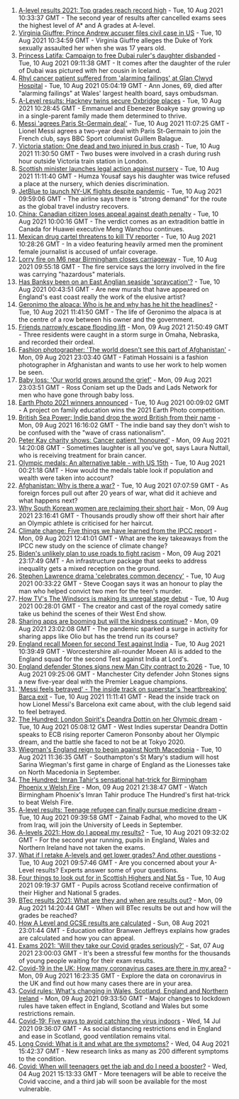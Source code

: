 1. [A-level results 2021: Top grades reach record high](https://www.bbc.co.uk/news/education-58086908) - Tue, 10 Aug 2021 10:33:37 GMT - The second year of results after cancelled exams sees the highest level of A* and A grades at A-level.
2. [Virginia Giuffre: Prince Andrew accuser files civil case in US](https://www.bbc.co.uk/news/uk-58153711) - Tue, 10 Aug 2021 10:34:59 GMT - Virginia Giuffre alleges the Duke of York sexually assaulted her when she was 17 years old.
3. [Princess Latifa: Campaign to free Dubai ruler's daughter disbanded](https://www.bbc.co.uk/news/world-middle-east-58156419) - Tue, 10 Aug 2021 09:11:38 GMT - It comes after the daughter of the ruler of Dubai was pictured with her cousin in Iceland.
4. [Rhyl cancer patient suffered from 'alarming failings' at Glan Clwyd Hospital](https://www.bbc.co.uk/news/uk-wales-58151073) - Tue, 10 Aug 2021 05:04:19 GMT - Ann Jones, 69, died after "alarming failings" at Wales' largest health board, says ombudsman.
5. [A-Level results: Hackney twins secure Oxbridge places](https://www.bbc.co.uk/news/uk-england-london-58156170) - Tue, 10 Aug 2021 10:28:45 GMT - Emmanuel and Ebenezer Boakye say growing up in a single-parent family made them determined to thrive.
6. [Messi 'agrees Paris St-Germain deal'](https://www.bbc.co.uk/sport/football/58159464) - Tue, 10 Aug 2021 11:07:25 GMT - Lionel Messi agrees a two-year deal with Paris St-Germain to join the French club, says BBC Sport columnist Guillem Balague.
7. [Victoria station: One dead and two injured in bus crash](https://www.bbc.co.uk/news/uk-england-london-58097961) - Tue, 10 Aug 2021 11:30:50 GMT - Two buses were involved in a crash during rush hour outside Victoria train station in London.
8. [Scottish minister launches legal action against nursery](https://www.bbc.co.uk/news/uk-scotland-tayside-central-58147135) - Tue, 10 Aug 2021 11:11:40 GMT - Humza Yousaf says his daughter was twice refused a place at the nursery, which denies discrimination.
9. [JetBlue to launch NY-UK flights despite pandemic](https://www.bbc.co.uk/news/business-58156118) - Tue, 10 Aug 2021 09:59:06 GMT - The airline says there is "strong demand" for the route as the global travel industry recovers.
10. [China: Canadian citizen loses appeal against death penalty](https://www.bbc.co.uk/news/world-asia-china-58141758) - Tue, 10 Aug 2021 10:00:16 GMT - The verdict comes as an extradition battle in Canada for Huawei executive Meng Wanzhou continues.
11. [Mexican drug cartel threatens to kill TV reporter](https://www.bbc.co.uk/news/world-latin-america-58153732) - Tue, 10 Aug 2021 10:28:26 GMT - In a video featuring heavily armed men the prominent female journalist is accused of unfair coverage.
12. [Lorry fire on M6 near Birmingham closes carriageway](https://www.bbc.co.uk/news/uk-england-birmingham-58155928) - Tue, 10 Aug 2021 09:55:18 GMT - The fire service says the lorry involved in the fire was carrying "hazardous" materials.
13. [Has Banksy been on an East Anglian seaside 'spraycation'?](https://www.bbc.co.uk/news/uk-england-norfolk-58145220) - Tue, 10 Aug 2021 00:43:51 GMT - Are new murals that have appeared on England's east coast really the work of the elusive artist?
14. [Geronimo the alpaca: Who is he and why has he hit the headlines?](https://www.bbc.co.uk/news/uk-england-gloucestershire-58158054) - Tue, 10 Aug 2021 11:41:50 GMT - The life of Geronimo the alpaca is at the centre of a row between his owner and the government.
15. [Friends narrowly escape flooding lift](https://www.bbc.co.uk/news/world-us-canada-58154056) - Mon, 09 Aug 2021 21:50:49 GMT - Three residents were caught in a storm surge in Omaha, Nebraska, and recorded their ordeal.
16. [Fashion photographer: 'The world doesn't see this part of Afghanistan'](https://www.bbc.co.uk/news/world-asia-58147426) - Mon, 09 Aug 2021 23:03:40 GMT - Fatimah Hossaini is a fashion photographer in Afghanistan and wants to use her work to help women be seen.
17. [Baby loss: 'Our world grows around the grief'](https://www.bbc.co.uk/news/uk-england-london-58146834) - Mon, 09 Aug 2021 23:03:51 GMT - Ross Coniam set up the Dads and Lads Network for men who have gone through baby loss.
18. [Earth Photo 2021 winners announced](https://www.bbc.co.uk/news/in-pictures-58103283) - Tue, 10 Aug 2021 00:09:02 GMT - A project on family education wins the 2021 Earth Photo competition.
19. [British Sea Power: Indie band drop the word British from their name](https://www.bbc.co.uk/news/entertainment-arts-58150537) - Mon, 09 Aug 2021 16:16:02 GMT - The indie band say they don't wish to be confused with the "wave of crass nationalism".
20. [Peter Kay charity shows: Cancer patient 'honoured'](https://www.bbc.co.uk/news/uk-58144223) - Mon, 09 Aug 2021 14:20:08 GMT - Sometimes laughter is all you've got, says Laura Nuttall, who is receiving treatment for brain cancer.
21. [Olympic medals: An alternative table - with US 15th](https://www.bbc.co.uk/news/world-us-canada-58143550) - Tue, 10 Aug 2021 00:21:18 GMT - How would the medals table look if population and wealth were taken into account?
22. [Afghanistan: Why is there a war?](https://www.bbc.co.uk/news/world-asia-49192495) - Tue, 10 Aug 2021 07:07:59 GMT - As foreign forces pull out after 20 years of war, what did it achieve and what happens next?
23. [Why South Korean women are reclaiming their short hair](https://www.bbc.co.uk/news/world-asia-58082355) - Mon, 09 Aug 2021 23:16:41 GMT - Thousands proudly show off their short hair after an Olympic athlete is criticised for her haircut.
24. [Climate change: Five things we have learned from the IPCC report](https://www.bbc.co.uk/news/science-environment-58138714) - Mon, 09 Aug 2021 12:41:01 GMT - What are the key takeaways from the IPCC new study on the science of climate change?
25. [Biden's unlikely plan to use roads to fight racism](https://www.bbc.co.uk/news/world-us-canada-58106414) - Mon, 09 Aug 2021 23:17:49 GMT - An infrastructure package that seeks to address inequality gets a mixed reception on the ground.
26. [Stephen Lawrence drama 'celebrates common decency'](https://www.bbc.co.uk/news/entertainment-arts-58112588) - Tue, 10 Aug 2021 00:33:22 GMT - Steve Coogan says it was an honour to play the man who helped convict two men for the teen's murder.
27. [How TV's The Windsors is making its unregal stage debut](https://www.bbc.co.uk/news/entertainment-arts-58101586) - Tue, 10 Aug 2021 00:28:01 GMT - The creator and cast of the royal comedy satire take us behind the scenes of their West End show.
28. [Sharing apps are booming but will the kindness continue?](https://www.bbc.co.uk/news/business-57981598) - Mon, 09 Aug 2021 23:02:08 GMT - The pandemic sparked a surge in activity for sharing apps like Olio but has the trend run its course?
29. [England recall Moeen for second Test against India](https://www.bbc.co.uk/sport/cricket/58142837) - Tue, 10 Aug 2021 10:39:49 GMT - Worcestershire all-rounder Moeen Ali is added to the England squad for the second Test against India at Lord's.
30. [England defender Stones signs new Man City contract to 2026](https://www.bbc.co.uk/sport/football/58157599) - Tue, 10 Aug 2021 09:25:06 GMT - Manchester City defender John Stones signs a new five-year deal with the Premier League champions.
31. ['Messi feels betrayed' - The inside track on superstar's 'heartbreaking' Barca exit](https://www.bbc.co.uk/sport/football/58157038) - Tue, 10 Aug 2021 11:11:41 GMT - Read the inside track on how Lionel Messi's Barcelona exit came about, with the club legend said to feel betrayed.
32. [The Hundred: London Spirit's Deandra Dottin on her Olympic dream](https://www.bbc.co.uk/sport/cricket/58059288) - Tue, 10 Aug 2021 05:08:12 GMT - West Indies superstar Deandra Dottin speaks to ECB rising reporter Cameron Ponsonby about her Olympic dream, and the battle she faced to not be at Tokyo 2020.
33. [Wiegman's England reign to begin against North Macedonia](https://www.bbc.co.uk/sport/football/58157070) - Tue, 10 Aug 2021 11:36:35 GMT - Southampton's St Mary's stadium will host Sarina Wiegman's first game in charge of England as the Lionesses take on North Macedonia in September.
34. [The Hundred: Imran Tahir's sensational hat-trick for Birmingham Phoenix v Welsh Fire](https://www.bbc.co.uk/sport/av/cricket/58153431) - Mon, 09 Aug 2021 21:38:47 GMT - Watch Birmingham Phoenix's Imran Tahir produce The Hundred's first hat-trick to beat Welsh Fire.
35. [A-level results: Teenage refugee can finally pursue medicine dream](https://www.bbc.co.uk/news/uk-england-nottinghamshire-58152429) - Tue, 10 Aug 2021 09:39:58 GMT - Zainab Fadhal, who moved to the UK from Iraq, will join the University of Leeds in September.
36. [A-levels 2021: How do I appeal my results?](https://www.bbc.co.uk/news/education-58026976) - Tue, 10 Aug 2021 09:32:02 GMT - For the second year running, pupils in England, Wales and Northern Ireland have not taken the exams.
37. [What if I retake A-levels and get lower grades? And other questions](https://www.bbc.co.uk/news/education-58148482) - Tue, 10 Aug 2021 09:57:46 GMT - Are you concerned about your A-Level results? Experts answer some of your questions.
38. [Four things to look out for in Scottish Highers and Nat 5s](https://www.bbc.co.uk/news/uk-scotland-58151835) - Tue, 10 Aug 2021 09:19:37 GMT - Pupils across Scotland receive confirmation of their Higher and National 5 grades.
39. [BTec results 2021: What are they and when are results out?](https://www.bbc.co.uk/news/education-49279219) - Mon, 09 Aug 2021 14:20:44 GMT - When will BTec results be out and how will the grades be reached?
40. [How A Level and GCSE results are calculated](https://www.bbc.co.uk/news/education-58120399) - Sun, 08 Aug 2021 23:01:44 GMT - Education editor Branwen Jeffreys explains how grades are calculated and how you can appeal.
41. [Exams 2021: 'Will they take our Covid grades seriously?'](https://www.bbc.co.uk/news/education-58085778) - Sat, 07 Aug 2021 23:00:03 GMT - It's been a stressful few months for the thousands of young people waiting for their exam results.
42. [Covid-19 in the UK: How many coronavirus cases are there in my area?](https://www.bbc.co.uk/news/uk-51768274) - Mon, 09 Aug 2021 16:23:35 GMT - Explore the data on coronavirus in the UK and find out how many cases there are in your area.
43. [Covid rules: What's changing in Wales, Scotland, England and Northern Ireland](https://www.bbc.co.uk/news/explainers-52530518) - Mon, 09 Aug 2021 09:33:50 GMT - Major changes to lockdown rules have taken effect in England, Scotland and Wales but some restrictions remain.
44. [Covid-19: Five ways to avoid catching the virus indoors](https://www.bbc.co.uk/news/explainers-53917432) - Wed, 14 Jul 2021 09:36:07 GMT - As social distancing restrictions end in England and ease in Scotland, good ventilation remains vital.
45. [Long Covid: What is it and what are the symptoms?](https://www.bbc.co.uk/news/health-57833394) - Wed, 04 Aug 2021 15:42:37 GMT - New research links as many as 200 different symptoms to the condition.
46. [Covid: When will teenagers get the jab and do I need a booster?](https://www.bbc.co.uk/news/health-55045639) - Wed, 04 Aug 2021 15:13:33 GMT - More teenagers will be able to receive the Covid vaccine, and a third jab will soon be available for the most vulnerable.
